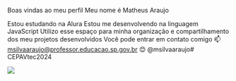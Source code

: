 Boas vindas ao meu perfil 
Meu nome é Matheus Araujo

Estou estudando na Alura
Estou me desenvolvendo na linguagem JavaScript
Utilizo esse espaço para minha organização e compartilhamento dos meu projetos desenvolvidos
Você pode entrar em contato comigo 📫
msilvaaraujo@professor.educacao.sp.gov.br
😊
@msilvaaraujo# CEPAVtec2024

![](https://media0.giphy.com/media/v1.Y2lkPTc5MGI3NjExZ2k1OXI4ZzhxdXpzdWVjbnlleGg5Y3lycno0c3d4YmQ2YjBqdDNseCZlcD12MV9pbnRlcm5hbF9naWZfYnlfaWQmY3Q9Zw/l378AeyTYZKTLXiuY/giphy.gif)
